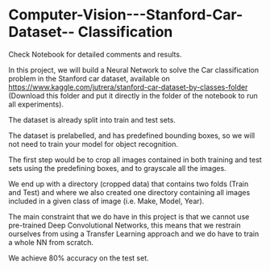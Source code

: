 # Computer-Vision---Stanford-Car-Dataset-- Classification

Check Notebook for detailed comments and results. 

In this project, we will build a Neural Network to solve the Car classification problem in the Stanford car dataset, available on https://www.kaggle.com/jutrera/stanford-car-dataset-by-classes-folder  (Download this folder and put it directly in the folder of the notebook to run all experiments).

The dataset is already split into train and test sets.

The dataset is prelabelled, and has predefined bounding boxes, so we will not need to train your model for object recognition.

The first step would be to crop all images contained in both training and test sets using the predefining boxes, and to grayscale all the images.

We end up with a directory (cropped data) that contains two folds (Train and Test) and where we also created one directory containing all images included in a given class of image (i.e. Make, Model, Year).

The main constraint that we do have in this project is that we cannot use pre-trained Deep Convolutional Networks, this means that we restrain ourselves from using a Transfer Learning approach and we do have to train a whole NN from scratch.

We achieve 80% accuracy on the test set.

